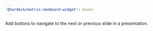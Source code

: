 ```yaml
---
'@nordeck/matrix-neoboard-widget': minor
---
```


Add buttons to navigate to the next or previous slide in a presentation.
